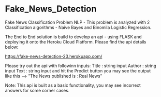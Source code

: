# Fake_News_Detection
Fake News Classification Problem NLP - This problem is analyzed with 2 Classification algorithms - Naive Bayes and Binomila Logistic Regression.

The End to End solution is build to develop an api - using FLASK and deploying it onto the Heroku Cloud Platform.
Please find the api details below:

https://fake-news-detection-23.herokuapp.com/

Please try out the api with followinn inputs:
Title : string input
Author : string input
Text : string input
and hit the Predict button
you may see the output like this --> "The News published is : Real News"

Note: This api is built as a basic functionality, you may see incorrect answers for some corner cases. 


